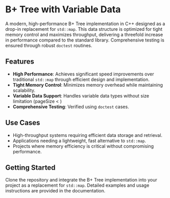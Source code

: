 # B+ Tree with Variable Data

A modern, high-performance B+ Tree implementation in C++ designed as a drop-in replacement for `std::map`. This data structure is optimized for tight memory control and maximizes throughput, delivering a threefold increase in performance compared to the standard library. Comprehensive testing is ensured through robust `doctest` routines.

## Features

- **High Performance**: Achieves significant speed improvements over traditional `std::map` through efficient design and implementation.
- **Tight Memory Control**: Minimizes memory overhead while maintaining scalability.
- **Variable Data Support**: Handles variable data types without size limitation (pageSize < )
- **Comprehensive Testing**: Verified using  `doctest` cases.
## Use Cases

- High-throughput systems requiring efficient data storage and retrieval.
- Applications needing a lightweight, fast alternative to `std::map`.
- Projects where memory efficiency is critical without compromising performance.

## Getting Started

Clone the repository and integrate the B+ Tree implementation into your project as a replacement for `std::map`. Detailed examples and usage instructions are provided in the documentation.
